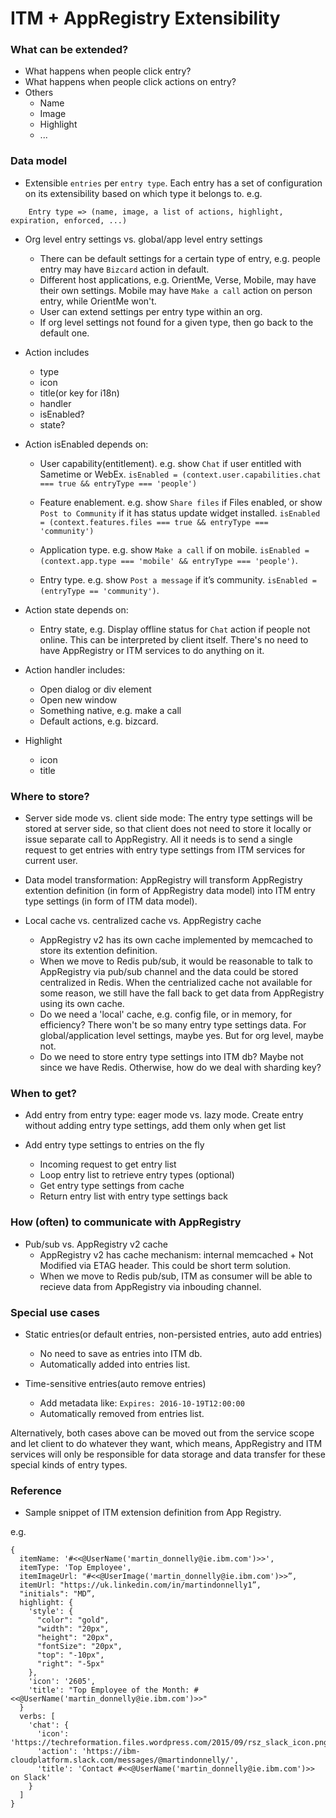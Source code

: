 # ITM + AppRegistry Extensibility

### What can be extended?

* What happens when people click entry?
* What happens when people click actions on entry?
* Others
  * Name
  * Image
  * Highlight
  * ...

### Data model

* Extensible `entries` per `entry type`. Each entry has a set of configuration on its extensibility based on which type it belongs to. e.g.
```
    Entry type => (name, image, a list of actions, highlight, expiration, enforced, ...)
```

* Org level entry settings vs. global/app level entry settings
  * There can be default settings for a certain type of entry, e.g. people entry may have `Bizcard` action in default.
  * Different host applications, e.g. OrientMe, Verse, Mobile, may have their own settings. Mobile may have `Make a call` action on person entry, while OrientMe won't.
  * User can extend settings per entry type within an org.
  * If org level settings not found for a given type, then go back to the default one.

* Action includes
  * type
  * icon
  * title(or key for i18n)
  * handler
  * isEnabled?
  * state?

* Action isEnabled depends on:
  * User capability(entitlement). e.g. show `Chat` if user entitled with Sametime or WebEx. `isEnabled = (context.user.capabilities.chat === true && entryType === 'people')`

  * Feature enablement. e.g. show `Share files` if Files enabled, or show `Post to Community` if it has status update widget installed. `isEnabled = (context.features.files === true && entryType === 'community')`

  * Application type. e.g. show `Make a call` if on mobile. `isEnabled = (context.app.type === 'mobile' && entryType === 'people')`.

  * Entry type. e.g. show `Post a message` if it’s community. `isEnabled = (entryType == 'community')`.

* Action state depends on:
  * Entry state, e.g. Display offline status for `Chat` action if people not online. This can be interpreted by client itself. There's no need to have AppRegistry or ITM services to do anything on it.

* Action handler includes:
  * Open dialog or div element
  * Open new window
  * Something native, e.g. make a call
  * Default actions, e.g. bizcard.

* Highlight
  * icon
  * title

### Where to store?


* Server side mode vs. client side mode: The entry type settings will be stored at server side, so that client does not need to store it locally or issue separate call to AppRegistry. All it needs is to send a single request to get entries with entry type settings from ITM services for current user.

* Data model transformation: AppRegistry will transform AppRegistry extention definition (in form of AppRegistry data model) into ITM entry type settings (in form of ITM data model).

* Local cache vs. centralized cache vs. AppRegistry cache
  * AppRegistry v2 has its own cache implemented by memcached to store its extention definition.
  * When we move to Redis pub/sub, it would be reasonable to talk to AppRegistry via pub/sub channel and the data could be stored centralized in Redis. When the centrialized cache not available for some reason, we still have the fall back to get data from AppRegistry using its own cache.
  * Do we need a 'local' cache, e.g. config file, or in memory, for efficiency? There won't be so many entry type settings data. For global/application level settings, maybe yes. But for org level, maybe not.
  * Do we need to store entry type settings into ITM db? Maybe not since we have Redis. Otherwise, how do we deal with sharding key?

### When to get?

* Add entry from entry type: eager mode vs. lazy mode. Create entry without adding entry type settings, add them only when get list

* Add entry type settings to entries on the fly
  * Incoming request to get entry list
  * Loop entry list to retrieve entry types (optional)
  * Get entry type settings from cache
  * Return entry list with entry type settings back

### How (often) to communicate with AppRegistry

* Pub/sub vs. AppRegistry v2 cache
  * AppRegistry v2 has cache mechanism: internal memcached + Not Modified via ETAG header. This could be short term solution.
  * When we move to Redis pub/sub, ITM as consumer will be able to recieve data from AppRegistry via inbouding channel.

### Special use cases

* Static entries(or default entries, non-persisted entries, auto add entries)
  * No need to save as entries into ITM db.
  * Automatically added into entries list.

* Time-sensitive entries(auto remove entries)
  * Add metadata like: `Expires: 2016-10-19T12:00:00`
  * Automatically removed from entries list.

Alternatively, both cases above can be moved out from the service scope and let client to do whatever they want, which means, AppRegistry and ITM services will only be responsible for data storage and data transfer for these special kinds of entry types. 

### Reference

* Sample snippet of ITM extension definition from App Registry.

e.g.

    {
      itemName: '#<<@UserName('martin_donnelly@ie.ibm.com')>>',
      itemType: 'Top Employee',
      itemImageUrl: "#<<@UserImage('martin_donnelly@ie.ibm.com')>>”,
      itemUrl: "https://uk.linkedin.com/in/martindonnelly1”,
      "initials": "MD”,
      highlight: {
        'style': {
          "color": "gold",
          "width": "20px",
          "height": "20px",
          "fontSize": "20px",
          "top": "-10px",
          "right": "-5px"
        },
        'icon': '2605',
        'title': "Top Employee of the Month: #<<@UserName('martin_donnelly@ie.ibm.com')>>"
      }
      verbs: [
        'chat': {
          'icon': 'https://techreformation.files.wordpress.com/2015/09/rsz_slack_icon.png'
          'action': 'https://ibm-cloudplatform.slack.com/messages/@martindonnelly/',
          'title': 'Contact #<<@UserName('martin_donnelly@ie.ibm.com')>> on Slack'
        }
      ]
    }